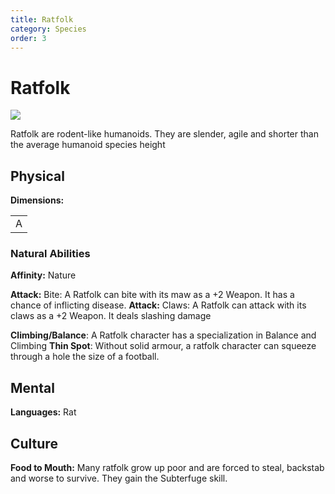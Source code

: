 ```yaml
---
title: Ratfolk
category: Species
order: 3
---
```


# Ratfolk

<img class="species-img" src="/BansheeRPG/assets/images/species/rat.png" />


<!-- short description -->
Ratfolk are rodent-like humanoids. They are slender, agile and shorter than the average humanoid species height

<!-- always facing northwards -->
## Physical 
**Dimensions:**

<table>
  <tr>
    <td>A</td>
  </tr>
</table>

### Natural Abilities

**Affinity:** Nature

**Attack:** Bite: A Ratfolk can bite with its maw as a +2 Weapon. It has a chance of inflicting disease.
**Attack:** Claws: A Ratfolk can attack with its claws as a +2 Weapon. It deals slashing damage

**Climbing/Balance**: A Ratfolk character has a specialization in Balance and Climbing
**Thin Spot**: Without solid armour, a ratfolk character can squeeze through a hole the size of a football.

## Mental

**Languages:** Rat

## Culture

**Food to Mouth:** Many ratfolk grow up poor and are forced to steal, backstab and worse to survive. They gain the Subterfuge skill.
